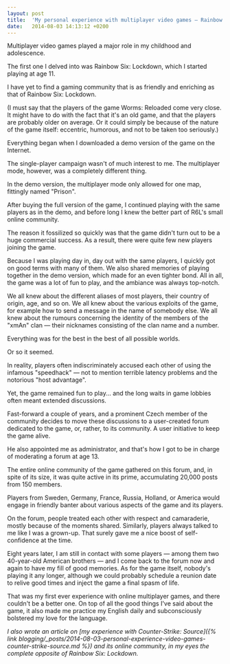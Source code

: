 ```yaml
---
layout: post
title:  'My personal experience with multiplayer video games — Rainbow Six: Lockdown'
date:   2014-08-03 14:13:12 +0200
---
```


Multiplayer video games played a major role in my childhood and adolescence.

The first one I delved into was Rainbow Six: Lockdown, which I started playing at age 11.

I have yet to find a gaming community that is as friendly and enriching as that of Rainbow Six: Lockdown.

(I must say that the players of the game Worms: Reloaded come very close. It might have to do with the fact that it's an old game, and that the players are probably older on average. Or it could simply be because of the nature of the game itself: eccentric, humorous, and not to be taken too seriously.)

Everything began when I downloaded a demo version of the game on the Internet.

The single-player campaign wasn't of much interest to me. The multiplayer mode, however, was a completely different thing.

In the demo version, the multiplayer mode only allowed for one map, fittingly named "Prison".

After buying the full version of the game, I continued playing with the same players as in the demo, and before long I knew the better part of R6L's small online community.

The reason it fossilized so quickly was that the game didn't turn out to be a huge commercial success. As a result, there were quite few new players joining the game.

Because I was playing day in, day out with the same players, I quickly got on good terms with many of them. We also shared memories of playing together in the demo version, which made for an even tighter bond. All in all, the game was a lot of fun to play, and the ambiance was always top-notch.

We all knew about the different aliases of most players, their country of origin, age, and so on. We all knew about the various exploits of the game, for example how to send a message in the name of somebody else. We all knew about the rumours concerning the identity of the members of the "xmAn" clan — their nicknames consisting of the clan name and a number.

Everything was for the best in the best of all possible worlds.

Or so it seemed.

In reality, players often indiscriminately accused each other of using the infamous "speedhack" — not to mention terrible latency problems and the notorious "host advantage".

Yet, the game remained fun to play... and the long waits in game lobbies often meant extended discussions.

Fast-forward a couple of years, and a prominent Czech member of the community decides to move these discussions to a user-created forum dedicated to the game, or, rather, to its community. A user initiative to keep the game alive.

He also appointed me as administrator, and that's how I got to be in charge of moderating a forum at age 13.

The entire online community of the game gathered on this forum, and, in spite of its size, it was quite active in its prime, accumulating 20,000 posts from 150 members.

Players from Sweden, Germany, France, Russia, Holland, or America would engage in friendly banter about various aspects of the game and its players.

On the forum, people treated each other with respect and camaraderie, mostly because of the moments shared. Similarly, players always talked to me like I was a grown-up. That surely gave me a nice boost of self-confidence at the time.

Eight years later, I am still in contact with some players — among them two 40-year-old American brothers — and I come back to the forum now and again to have my fill of good memories. As for the game itself, nobody's playing it any longer, although we could probably schedule a reunion date to relive good times and inject the game a final spasm of life.

That was my first ever experience with online multiplayer games, and there couldn't be a better one. On top of all the good things I've said about the game, it also made me practice my English daily and subconsciously bolstered my love for the language.

*I also wrote an article on [my experience with Counter-Strike: Source]({% link blogging/_posts/2014-08-03-personal-experience-video-games-counter-strike-source.md %}) and its online community, in my eyes the complete opposite of Rainbow Six: Lockdown.*